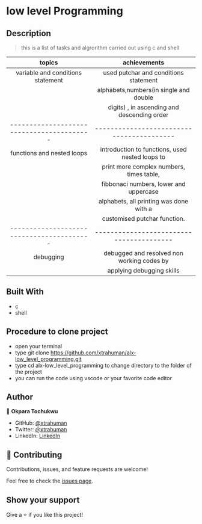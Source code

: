 # low level Programming

## Description
> this is a list of tasks and algrorithm carried out using c and shell

topics                                   |  achievements
:---------------------------------------:|:---------------------------------------:
variable and conditions statement        |  used putchar and conditions statement
                                         |  alphabets,numbers(in single and double 
                                         |  digits)  , in ascending and descending order 
-----------------------------------------|-----------------------------------------
functions and nested loops               | introduction to functions, used nested loops to
                                         | print more complex numbers, times table, 
                                         | fibbonaci numbers, lower and uppercase 
                                         | alphabets, all printing was done with a 
                                         | customised putchar function.
-----------------------------------------|----------------------------------------
debugging                                | debugged and resolved non working codes by 
                                         | applying debugging skills


## Built With

- c
- shell

## Procedure to clone project
- open your terminal
- type git clone https://github.com/xtrahuman/alx-low_level_programming.git
- type cd alx-low_level_programming to change directory to the folder of the project
- you can run the code using vscode or your favorite code editor

## Author

👤 **Okpara Tochukwu**

- GitHub: [@xtrahuman](https://github.com/xtrahuman)
- Twitter: [@xtrahuman](https://twitter.com/xtrahuman)
- LinkedIn: [LinkedIn](https://linkedin.com/in/tochukwu-okpara-449528197)


## 🤝 Contributing

Contributions, issues, and feature requests are welcome!

Feel free to check the [issues page](../../issues/).

## Show your support

Give a ⭐️ if you like this project!


